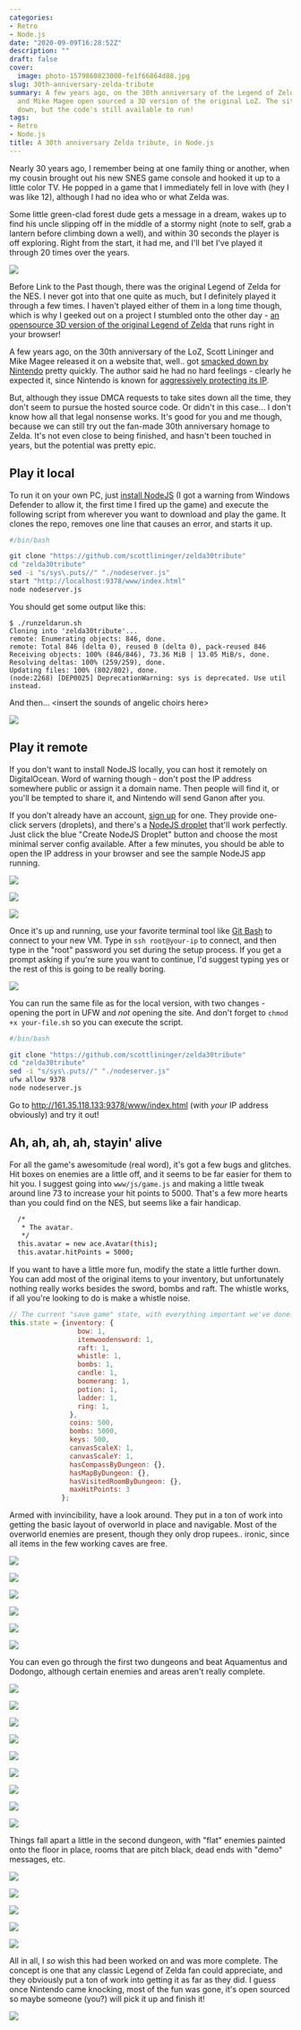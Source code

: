 ```yaml
---
categories:
- Retro
- Node.js
date: "2020-09-09T16:28:52Z"
description: ""
draft: false
cover:
  image: photo-1579860823000-fe1f66864d88.jpg
slug: 30th-anniversary-zelda-tribute
summary: A few years ago, on the 30th anniversary of the Legend of Zelda, Scott Lininger
  and Mike Magee open sourced a 3D version of the original LoZ. The site was taken
  down, but the code's still available to run!
tags:
- Retro
- Node.js
title: A 30th anniversary Zelda tribute, in Node.js
---
```

Nearly 30 years ago, I remember being at one family thing or another, when my cousin brought out his new SNES game console and hooked it up to a little color TV. He popped in a game that I immediately fell in love with (hey I was like 12), although I had no idea who or what Zelda was.

Some little green-clad forest dude gets a message in a dream, wakes up to find his uncle slipping off in the middle of a stormy night (note to self, grab a lantern before climbing down a well), and within 30 seconds the player is off exploring. Right from the start, it had me, and I'll bet I've played it through 20 times over the years.

![](Dream.jpg)

Before Link to the Past though, there was the original Legend of Zelda for the NES. I never got into that one quite as much, but I definitely played it through a few times. I haven't played either of them in a long time though, which is why I geeked out on a project I stumbled onto the other day - [an opensource 3D version of the original Legend of Zelda](https://github.com/scottlininger/zelda30tribute) that runs right in your browser!

A few years ago, on the 30th anniversary of the LoZ, Scott Lininger and Mike Magee released it on a website that, well.. got [smacked down by Nintendo](https://www.facebook.com/zelda30tribute/posts/485743838275370) pretty quickly. The author said he had no hard feelings - clearly he expected it, since Nintendo is known for [aggressively protecting its IP](https://www.polygon.com/2016/9/2/12770344/nintendo-slaps-metroid-2-remake-and-500-plus-fangames-with-takedown-orders).

But, although they issue DMCA requests to take sites down all the time, they don't seem to pursue the hosted source code. Or didn't in this case... I don't know how all that legal nonsense works. It's good for you and me though, because we can still try out the fan-made 30th anniversary homage to Zelda. It's not even close to being finished, and hasn't been touched in years, but the potential was pretty epic.

## Play it local

To run it on your own PC, just [install NodeJS](https://nodejs.org/en/download/) (I got a warning from Windows Defender to allow it, the first time I fired up the game) and execute the following script from wherever you want to download and play the game. It clones the repo, removes one line that causes an error, and starts it up.

```bash
#/bin/bash

git clone "https://github.com/scottlininger/zelda30tribute"
cd "zelda30tribute"
sed -i "s/sys\.puts//" "./nodeserver.js"
start "http://localhost:9378/www/index.html"
node nodeserver.js
```

You should get some output like this:

```none
$ ./runzeldarun.sh
Cloning into 'zelda30tribute'...
remote: Enumerating objects: 846, done.
remote: Total 846 (delta 0), reused 0 (delta 0), pack-reused 846
Receiving objects: 100% (846/846), 73.36 MiB | 13.05 MiB/s, done.
Resolving deltas: 100% (259/259), done.
Updating files: 100% (802/802), done.
(node:2268) [DEP0025] DeprecationWarning: sys is deprecated. Use util instead.
```

And then... \<insert the sounds of angelic choirs here\>

![](image.png)

## Play it remote

If you don't want to install NodeJS locally, you can host it remotely on DigitalOcean. Word of warning though - don't post the IP address somewhere public or assign it a domain name. Then people will find it, or you'll be tempted to share it, and Nintendo will send Ganon after you.

If you don't already have an account, [sign up](https://m.do.co/c/448f25462030) for one. They provide one-click servers (droplets), and there's a [NodeJS droplet](https://do.co/2PQEqgd) that'll work perfectly. Just click the blue "Create NodeJS Droplet" button and choose the most minimal server config available. After a few minutes, you should be able to open the IP address in your browser and see the sample NodeJS app running.

![](image-1.png)

![](2020-09-05-23_05_43-Create-Droplets---DigitalOcean---Brave.png)

![](2020-09-05-23_19_39-Your-NodeJS-Droplet---Brave.png)

Once it's up and running, use your favorite terminal tool like [Git Bash](https://git-scm.com/downloads) to connect to your new VM. Type in `ssh root@your-ip` to connect, and then type in the "root" password you set during the setup process. If you get a prompt asking if you're sure you want to continue, I'd suggest typing yes or the rest of this is going to be really boring.

![](image-2.png)

You can run the same file as for the local version, with two changes - opening the port in UFW and _not_ opening the site. And don't forget to `chmod +x your-file.sh` so you can execute the script.

```bash
#/bin/bash

git clone "https://github.com/scottlininger/zelda30tribute"
cd "zelda30tribute"
sed -i "s/sys\.puts//" "./nodeserver.js"
ufw allow 9378
node nodeserver.js
```

Go to http://161.35.118.133:9378/www/index.html (with _your_ IP address obviously) and try it out!

## Ah, ah, ah, ah, stayin' alive

For all the game's awesomitude (real word), it's got a few bugs and glitches. Hit boxes on enemies are a little off, and it seems to be far easier for them to hit you. I suggest going into `www/js/game.js` and making a little tweak around line 73 to increase your hit points to 5000. That's a few more hearts than you could find on the NES, but seems like a fair handicap.

```bash
  /*
   * The avatar.
   */
  this.avatar = new ace.Avatar(this);
  this.avatar.hitPoints = 5000;
```

If you want to have a little more fun, modify the state a little further down. You can add most of the original items to your inventory, but unfortunately nothing really works besides the sword, bombs and raft. The whistle works, if all you're looking to do is make a whistle noise.

```javascript
// The current "save game" state, with everything important we've done.
this.state = {inventory: {
                 bow: 1,
                 itemwoodensword: 1,
                 raft: 1,
                 whistle: 1,
                 bombs: 1,
                 candle: 1,
                 boomerang: 1,
                 potion: 1,
                 ladder: 1,
                 ring: 1,
               },
               coins: 500,
               bombs: 5000,
               keys: 500,
               canvasScaleX: 1,
               canvasScaleY: 1,
               hasCompassByDungeon: {},
               hasMapByDungeon: {},
               hasVisitedRoomByDungeon: {},
               maxHitPoints: 3
             };
```

Armed with invincibility, have a look around. They put in a ton of work into getting the basic layout of overworld in place and navigable. Most of the overworld enemies are present, though they only drop rupees.. ironic, since all items in the few working caves are free.

![](2020-09-06-01_59_42-Zelda-30-Year-Tribute---Brave.png)

![](2020-09-07-12_19_11-Zelda-30-Year-Tribute---Brave.png)

![](2020-09-07-12_19_35-Zelda-30-Year-Tribute---Brave.png)

![](2020-09-07-12_25_31-Zelda-30-Year-Tribute---Brave.png)

![](2020-09-07-12_25_59-Zelda-30-Year-Tribute---Brave.png)

![](2020-09-07-12_44_59-Zelda-30-Year-Tribute---Brave.jpg)

You can even go through the first two dungeons and beat Aquamentus and Dodongo, although certain enemies and areas aren't really complete.

![](2020-09-07-12_36_45-Zelda-30-Year-Tribute---Brave.jpg)

![](2020-09-07-12_45_30-Zelda-30-Year-Tribute---Brave.jpg)

![](2020-09-07-12_46_33--1.jpg)

![](2020-09-09-08_57_59-Zelda-30-Year-Tribute---Brave.jpg)

![](2020-09-08-00_57_09--1.jpg)

![](2020-09-08-00_59_23-Zelda-30-Year-Tribute---Brave.jpg)

![](2020-09-09-01_03_35-Zelda-30-Year-Tribute---Brave.jpg)

![](2020-09-09-09_01_23-Zelda-30-Year-Tribute---Brave.jpg)

![](2020-09-08-00_58_33-Zelda-30-Year-Tribute---Brave.jpg)

Things fall apart a little in the second dungeon, with "flat" enemies painted onto the floor in place, rooms that are pitch black, dead ends with "demo" messages, etc.

![](2020-09-07-12_26_39-Zelda-30-Year-Tribute---Brave.jpg)

![](2020-09-07-12_33_53-.jpg)

![](2020-09-07-12_33_07-Zelda-30-Year-Tribute---Brave.png)

![](2020-09-07-12_26_21-Zelda-30-Year-Tribute---Brave.jpg)

![](2020-09-06-02_33_15-Zelda-30-Year-Tribute.jpg)

All in all, I _so_ wish this had been worked on and was more complete. The concept is one that any classic Legend of Zelda fan could appreciate, and they obviously put a ton of work into getting it as far as they did. I guess once Nintendo came knocking, most of the fun was gone, it's open sourced so maybe someone (you?) will pick it up and finish it!

![](2020-09-09-09_02_34-.jpg)
